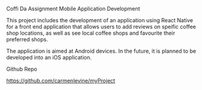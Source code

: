 Coffi Da Assignment
Mobile Application Development

This project includes the development of an application using React Native for a front end application that allows users to add reviews on speific coffee shop locations, as well as see local coffee shops and favourite their preferred shops.

The application is aimed at Android devices. In the future, it is planned to be developed into an iOS application.

Github Repo

https://github.com/carmenlevine/myProject
